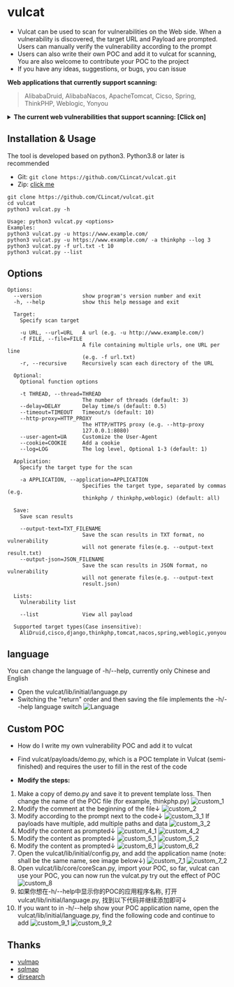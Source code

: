 # vulcat

* Vulcat can be used to scan for vulnerabilities on the Web side. When a vulnerability is discovered, the target URL and Payload are prompted. Users can manually verify the vulnerability according to the prompt<br/>
* Users can also write their own POC and add it to vulcat for scanning, You are also welcome to contribute your POC to the project
* If you have any ideas, suggestions, or bugs, you can issue

**Web applications that currently support scanning:**
> AlibabaDruid, AlibabaNacos, ApacheTomcat, Cicso, Spring, ThinkPHP, Weblogic, Yonyou

<details>
<summary><b>The current web vulnerabilities that support scanning: [Click on]</b></summary>

```
+---------------+------------------+------------+----------+------------------------------------------------------------+
| Target        | Vul_id           | Type       | Method   | Description                                                |
+---------------+------------------+------------+----------+------------------------------------------------------------+
| AlibabaDruid  | None             | unAuth     | GET      | 阿里巴巴Druid未授权访问                                      |
+---------------+------------------+------------+----------+------------------------------------------------------------+
| AlibabaNacos  | CVE-2021-29441   | unAuth     | GET/POST | 阿里巴巴Nacos未授权访问                                      |
+---------------+------------------+------------+----------+------------------------------------------------------------+
| ApacheTomcat  | CVE-2017-12615   | FileUpload | PUT      | PUT方法任意文件写入                                          |
+---------------+------------------+------------+----------+------------------------------------------------------------+
| Cisco         | CVE-2020-3580    | XSS        | POST     | 思科ASA/FTD XSS跨站脚本攻击                                  |
+---------------+------------------+------------+----------+------------------------------------------------------------+
| Django        | CVE-2017-12794   | XSS        | GET      | Django debug page XSS跨站脚本攻击                           |
| Django        | CVE-2019-14234   | SQLinject  | GET      | Django JSONfield SQL注入                                   |
+---------------+------------------+------------+----------+------------------------------------------------------------+
| Spring        | CVE-2022-22965   | RCE        | POST     | Spring Framework远程代码执行                                |
| Spring        | CVE-2021-21234   | FileRead   | GET      | Spring Boot目录遍历                                         |
| Spring        | CVE-2020-5410    | FileRead   | GET      | Spring Cloud目录遍历                                        |
+---------------+------------------+------------+----------+------------------------------------------------------------+
| ThinkPHP      | CNVD-2018-24942  | RCE        | GET      | 未开启强制路由导致RCE                                        |
| ThinkPHP      | CNNVD-201901-445 | RCE        | POST     | 核心类Request远程代码执行                                    |
+---------------+------------------+------------+----------+------------------------------------------------------------+
| Weblogic      | CVE-2020-14750   | unAuth     | GET      | Weblogic权限验证绕过                                        |
| Weblogic      | CVE-2019-2725    | deSerializa| POST     | Weblogic wls9_async反序列化                                 |
| Weblogic      | CVE-2017-10271   | deSerializa| POST     | Weblogic XMLDecoder反序列化                                 |
+---------------+------------------+------------+----------+------------------------------------------------------------+
| Yonyou        | CNVD-2021-30167  | RCE        | GET      | 用友NC BeanShell远程命令执行                                |
| Yonyou        | None             | FileRead   | GET      | 用友ERP-NC NCFindWeb目录遍历                                |
+---------------+------------------+------------+----------+------------------------------------------------------------+
```
</details>

## Installation & Usage
The tool is developed based on python3. Python3.8 or later is recommended

* Git: `git clone https://github.com/CLincat/vulcat.git`
* Zip: [click me](https://github.com/CLincat/vulcat/archive/refs/heads/main.zip)

```
git clone https://github.com/CLincat/vulcat.git
cd vulcat
python3 vulcat.py -h
```
```
Usage: python3 vulcat.py <options>
Examples:
python3 vulcat.py -u https://www.example.com/
python3 vulcat.py -u https://www.example.com/ -a thinkphp --log 3
python3 vulcat.py -f url.txt -t 10
python3 vulcat.py --list
```

## Options
```
Options:
  --version             show program's version number and exit
  -h, --help            show this help message and exit

  Target:
    Specify scan target

    -u URL, --url=URL   A url (e.g. -u http://www.example.com/)
    -f FILE, --file=FILE
                        A file containing multiple urls, one URL per line
                        (e.g. -f url.txt)
    -r, --recursive     Recursively scan each directory of the URL

  Optional:
    Optional function options

    -t THREAD, --thread=THREAD
                        The number of threads (default: 3)
    --delay=DELAY       Delay time/s (default: 0.5)
    --timeout=TIMEOUT   Timeout/s (default: 10)
    --http-proxy=HTTP_PROXY
                        The HTTP/HTTPS proxy (e.g. --http-proxy
                        127.0.0.1:8080)
    --user-agent=UA     Customize the User-Agent
    --cookie=COOKIE     Add a cookie
    --log=LOG           The log level, Optional 1-3 (default: 1)

  Application:
    Specify the target type for the scan

    -a APPLICATION, --application=APPLICATION
                        Specifies the target type, separated by commas (e.g.
                        thinkphp / thinkphp,weblogic) (default: all)

  Save:
    Save scan results

    --output-text=TXT_FILENAME
                        Save the scan results in TXT format, no vulnerability
                        will not generate files(e.g. --output-text result.txt)
    --output-json=JSON_FILENAME
                        Save the scan results in JSON format, no vulnerability
                        will not generate files(e.g. --output-text
                        result.json)

  Lists:
    Vulnerability list

    --list              View all payload

  Supported target types(Case insensitive):
    AliDruid,cisco,django,thinkphp,tomcat,nacos,spring,weblogic,yonyou
```

## language
You can change the language of -h/--help, currently only Chinese and English

* Open the vulcat/lib/initial/language.py
* Switching the "return" order and then saving the file implements the -h/--help language switch
![Language](images/language.png)

## Custom POC
* How do I write my own vulnerability POC and add it to vulcat
* Find vulcat/payloads/demo.py, which is a POC template in Vulcat (semi-finished) and requires the user to fill in the rest of the code

* **Modify the steps:**
1. Make a copy of demo.py and save it to prevent template loss. Then change the name of the POC file (for example, thinkphp.py)
![custom_1](images/custom_1.png)
2. Modify the comment at the beginning of the file↓
![custom_2](images/custom_2.png)
3. Modify according to the prompt next to the code↓
![custom_3_1](images/custom_3_1.png)
If payloads have multiple, add multiple paths and data
![custom_3_2](images/custom_3_2.png)
4. Modify the content as prompted↓
![custom_4_1](images/custom_4_1.png)
![custom_4_2](images/custom_4_2.png)
4. Modify the content as prompted↓
![custom_5_1](images/custom_5_1.png)
![custom_5_2](images/custom_5_2.png)
4. Modify the content as prompted↓
![custom_6_1](images/custom_6_1.png)
![custom_6_2](images/custom_6_2.png)
7. Open the vulcat/lib/initial/config.py, and add the application name (note: shall be the same name, see image below↓)
![custom_7_1](images/custom_7_1.png)
![custom_7_2](images/custom_7_2.png)
8. Open vulcat/lib/core/coreScan.py, import your POC, so far, vulcat can use your POC, you can now run the vulcat.py try out the effect of POC
![custom_8](images/custom_8.png)
9. 如果你想在-h/--help中显示你的POC的应用程序名称, 打开vulcat/lib/initial/language.py, 找到以下代码并继续添加即可↓
9. If you want to in -h/--help show your POC application name, open the vulcat/lib/initial/language.py, find the following code and continue to add
![custom_9_1](images/custom_9_1.png)
![custom_9_2](images/custom_9_2.png)

## Thanks
* [vulmap](https://github.com/zhzyker/vulmap)
* [sqlmap](https://github.com/sqlmapproject/sqlmap)
* [dirsearch](https://github.com/maurosoria/dirsearch)
